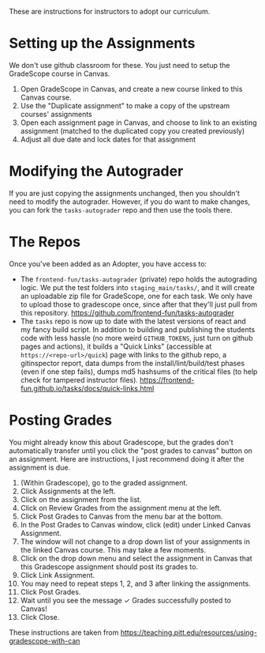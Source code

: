 These are instructions for instructors to adopt our curriculum.

# Setting up the Assignments

We don't use github classroom for these. You just need to setup the GradeScope course in Canvas.

1) Open GradeScope in Canvas, and create a new course linked to this Canvas course.
2) Use the "Duplicate assignment" to make a copy of the upstream courses' assignments
3) Open each assignment page in Canvas, and choose to link to an existing assignment (matched to the duplicated copy you created previously)
4) Adjust all due date and lock dates for that assignment

# Modifying the Autograder

If you are just copying the assignments unchanged, then you shouldn't need to modify the autograder. However, if you do want to make changes, you can fork the `tasks-autograder` repo and then use the tools there.

# The Repos

Once you've been added as an Adopter, you have access to:

- The `frontend-fun/tasks-autograder` (private) repo holds the autograding logic. We put the test folders into `staging_main/tasks/`, and it will create an uploadable zip file for GradeScope, one for each task. We only have to upload those to gradescope once, since after that they'll just pull from this repository. <https://github.com/frontend-fun/tasks-autograder>
- The `tasks` repo is now up to date with the latest versions of react and my fancy build script. In addition to building and publishing the students code with less hassle (no more weird `GITHUB_TOKENS`, just turn on github pages and actions), it builds a "Quick Links" (accessible at `https://<repo-url>/quick`) page with links to the github repo, a gitinspector report, data dumps from the install/lint/build/test phases (even if one step fails), dumps md5 hashsums of the critical files (to help check for tampered instructor files). <https://frontend-fun.github.io/tasks/docs/quick-links.html>

# Posting Grades

You might already know this about Gradescope, but the grades don't automatically transfer until you click the "post grades to canvas" button on an assignment. Here are instructions, I just recommend doing it after the assignment is due.

1. (Within Gradescope), go to the graded assignment.
  1. Click Assignments at the left.
  2. Click on the assignment from the list.
2. Click on Review Grades from the assignment menu at the left.
3. Click Post Grades to Canvas from the menu bar at the bottom.
4. In the Post Grades to Canvas window, click (edit) under Linked Canvas Assignment.
5. The window will not change to a drop down list of your assignments in the linked Canvas course. This may take a few moments.
6. Click on the drop down menu and select the assignment in Canvas that this Gradescope assignment should post its grades to.
7. Click Link Assignment.
  1. You may need to repeat steps 1, 2, and 3 after linking the assignments.
8. Click Post Grades.
9. Wait until you see the message ✓ Grades successfully posted to Canvas!
10. Click Close.

These instructions are taken from <https://teaching.pitt.edu/resources/using-gradescope-with-can>
